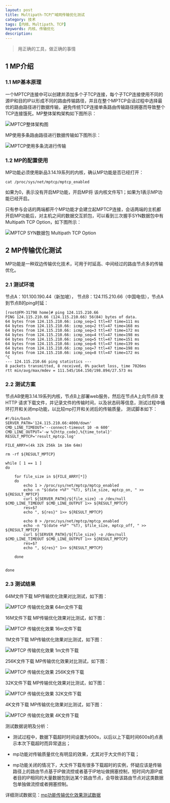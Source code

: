 ```yaml
---
layout: post
title: Multipath-TCP广域网传输优化测试
category: 技术
tags: [内核、Multipath、TCP]
keywords: 内核、传输优化
description:
---
```



> 用正确的工具，做正确的事情

## 1 MP介绍

### 1.1 MP基本原理

一个MPTCP连接中可以创建并添加多个子TCP连接，每个子TCP连接使用不同的源IP和目的IP以形成不同的路由传输路径，并且在整个MPTCP会话过程中选择最优的路由路径进行数据传输，避免传统TCP连接单条路由传输路径拥塞而导致整个TCP连接饿死。MP整体架构架构如下图所示：

![MPTCP整体架构图](http://7u2rbh.com1.z0.glb.clouddn.com/paasch1.png)

MP使用多条路由路径进行数据传输如下图所示：

![MPTCP使用多条流进行传输](http://7u2rbh.com1.z0.glb.clouddn.com/paasch4.png)

### 1.2 MP的配置使用

MP功能必须使用新品3.14.19系列的内核，确认MP功能是否已经打开：

	cat /proc/sys/net/mptcp/mptcp_enabled

如果为0，表示没有开启MP功能，开启MP将 该内核文件写1；如果为1表示MP功能已经开启。

只有参与会话的两端都开个MP功能才会建立起MPTCP连接，会话两端的主机都开启MP功能后，对主机之间的数据交互抓包，可以看到三次握手SYN数据包中有Multipath TCP Option，如下图所示：

![MPTCP SYN数据包 Multipath TCP Option](http://7u2rbh.com1.z0.glb.clouddn.com/multipath-syn.png)

	
## 2 MP传输优化测试

MP功能是一种双边传输优化技术，可用于时延高、中间经过的路由节点多的传输优化。

### 2.1 测试环境
	
节点A：101.100.190.44（新加坡）， 节点B：124.115.210.66（中国电信），节点A到节点B的ping时延：

	[root@FM-31798 home]# ping 124.115.210.66
	PING 124.115.210.66 (124.115.210.66) 56(84) bytes of data.	
	64 bytes from 124.115.210.66: icmp_seq=1 ttl=47 time=111 ms
	64 bytes from 124.115.210.66: icmp_seq=2 ttl=47 time=168 ms
	64 bytes from 124.115.210.66: icmp_seq=3 ttl=47 time=172 ms
	64 bytes from 124.115.210.66: icmp_seq=4 ttl=47 time=198 ms
	64 bytes from 124.115.210.66: icmp_seq=5 ttl=47 time=151 ms
	64 bytes from 124.115.210.66: icmp_seq=6 ttl=47 time=139 ms
	64 bytes from 124.115.210.66: icmp_seq=7 ttl=47 time=198 ms
	64 bytes from 124.115.210.66: icmp_seq=8 ttl=47 time=172 ms
	^C
	--- 124.115.210.66 ping statistics ---
	8 packets transmitted, 8 received, 0% packet loss, time 7026ms
	rtt min/avg/max/mdev = 111.545/164.150/198.894/27.573 ms

### 2.2 测试方案

节点AB使用3.14.19系列内核，节点B上部署web服务，然后在节点A上向节点B 发HTTP 请求下载文件，并记录文件的传输时间，以及状态码等信息，测试过程中循环打开和关闭mp功能，以比较mp打开和关闭后的传输质量， 测试脚本如下：

	#!/bin/bash
	SERVER_PATH='124.115.210.66:4000/down'
	CMD_LINE_TIMEOUT='--connect-timeout 10 -m 600'
	CMD_LINE_OUTPUT='-w %{http_code},%{time_total}'
	RESULT_MPTCP='result_mptcp.log'
	
	FILE_ARRY=(4k 32k 256k 1m 16m 64m)
	
	rm -rf ${RESULT_MPTCP}

	while [ 1 == 1 ]
	do
	
    	for file_size in ${FILE_ARRY[*]}
    	do
        	echo 1 > /proc/sys/net/mptcp/mptcp_enabled
        	echo -n "$(date +%F" "%T), $file_size, mptcp_on, " >> ${RESULT_MPTCP}
        	curl ${SERVER_PATH}/${file_size} -o /dev/null $CMD_LINE_TIMEOUT $CMD_LINE_OUTPUT 1>> ${RESULT_MPTCP}
        	res=$?
        	echo ", ${res}" 1>> ${RESULT_MPTCP}
			
        	echo 0 > /proc/sys/net/mptcp/mptcp_enabled
        	echo -n "$(date +%F" "%T), $file_size, mptcp_off, " >> ${RESULT_MPTCP}
        	curl ${SERVER_PATH}/${file_size} -o /dev/null $CMD_LINE_TIMEOUT $CMD_LINE_OUTPUT 1>> ${RESULT_MPTCP}
        	res=$?
        	echo ", ${res}" 1>> ${RESULT_MPTCP}
			
    	done
		
		
	done


### 2.3 测试结果

64M文件下载 MP传输优化效果对比测试，如下图：

![MPTCP 传输优化效果 64m文件下载](http://7u2rbh.com1.z0.glb.clouddn.com/mp_64m.jpg)

16M文件下载 MP传输优化效果对比测试，如下图：

![MPTCP 传输优化效果 16m文件下载](http://7u2rbh.com1.z0.glb.clouddn.com/mp_16m.jpg)

1M文件下载 MP传输优化效果对比测试，如下图：

![MPTCP 传输优化效果 1m文件下载](http://7u2rbh.com1.z0.glb.clouddn.com/mp_1m.jpg)

256K文件下载 MP传输优化效果对比测试，如下图：

![MPTCP 传输优化效果 256K文件下载](http://7u2rbh.com1.z0.glb.clouddn.com/mp_256k.jpg)

32K文件下载 MP传输优化效果对比测试，如下图：

![MPTCP 传输优化效果 32K文件下载](http://7u2rbh.com1.z0.glb.clouddn.com/mp_32k.jpg)

4K文件下载 MP传输优化效果对比测试，如下图：

![MPTCP 传输优化效果 4K文件下载](http://7u2rbh.com1.z0.glb.clouddn.com/mp_4k.jpg)

测试数据说明及分析：

- 测试过程中，数据下载超时时间设置为600s，以后以上下载时间600s的点表示本次下载超时而异常退出；

- mp功能对传输质量优化有明显的效果，尤其对于大文件的下载；

- mp功能关闭的情况下，大文件下载有很多下载超时的实例，怀疑应该是传输路径上的路由节点基于IP做流控或者基于IP地址做拥塞控制，短时间内源IP或者目的IP相同的大量数据包到达某个路由节点，会导致该路由节点对这类数据包单独做流控或者拥塞控制。



详细测试数据见：[mp功能传输优化效果测试数据](http://172.16.1.131/doc-hub/mp-testing.xlsx)
